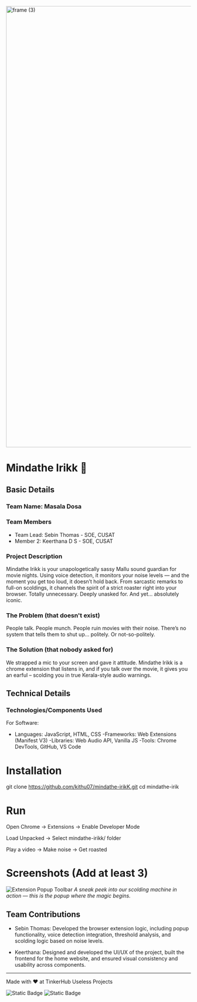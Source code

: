 <img width="3188" height="1202" alt="frame (3)" src="https://github.com/user-attachments/assets/517ad8e9-ad22-457d-9538-a9e62d137cd7" />


# Mindathe Irikk 🎯


## Basic Details

### Team Name: Masala Dosa


### Team Members
- Team Lead: Sebin Thomas - SOE, CUSAT
- Member 2: Keerthana D S - SOE, CUSAT

### Project Description
Mindathe Irikk is your unapologetically sassy Mallu sound guardian for movie nights. Using voice detection, it monitors your noise levels — and the moment you get too loud, it doesn’t hold back. From sarcastic remarks to full-on scoldings, it channels the spirit of a strict roaster right into your browser. Totally unnecessary. Deeply unasked for. And yet... absolutely iconic.

### The Problem (that doesn't exist)
People talk. People munch. People ruin movies with their noise.
There’s no system that tells them to shut up… politely. Or not-so-politely.

### The Solution (that nobody asked for)
We strapped a mic to your screen and gave it attitude.
Mindathe Irikk is a chrome extension that listens in, and if you talk over the movie, it gives you an earful – scolding you in true Kerala-style audio warnings.

## Technical Details
### Technologies/Components Used
For Software:
- Languages: JavaScript, HTML, CSS
-Frameworks: Web Extensions (Manifest V3)
-Libraries: Web Audio API, Vanilla JS
-Tools: Chrome DevTools, GitHub, VS Code

# Installation
git clone https://github.com/kithu07/mindathe-irikK.git
cd mindathe-irik

# Run
Open Chrome → Extensions → Enable Developer Mode

Load Unpacked → Select mindathe-irikk/ folder

Play a video → Make noise → Get roasted

# Screenshots (Add at least 3)
![Extension Popup Toolbar](./assets/extension-popup-toolbar.png)
*A sneak peek into our scolding machine in action — this is the popup where the magic begins.*


## Team Contributions
- Sebin Thomas: Developed the browser extension logic, including popup functionality, voice detection integration, threshold analysis, and scolding logic based on noise levels.

- Keerthana: Designed and developed the UI/UX of the project, built the frontend for the home website, and ensured visual consistency and usability across components.

---
Made with ❤️ at TinkerHub Useless Projects 

![Static Badge](https://img.shields.io/badge/TinkerHub-24?color=%23000000&link=https%3A%2F%2Fwww.tinkerhub.org%2F)
![Static Badge](https://img.shields.io/badge/UselessProjects--25-25?link=https%3A%2F%2Fwww.tinkerhub.org%2Fevents%2FQ2Q1TQKX6Q%2FUseless%2520Projects)


